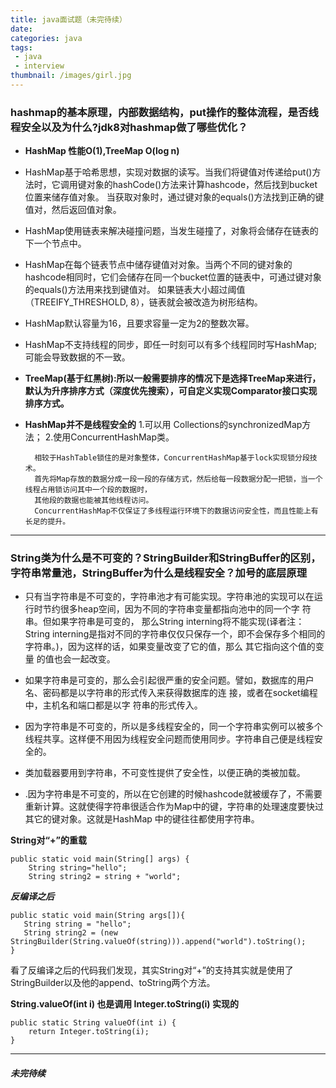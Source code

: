 ```yaml
---
title: java面试题（未完待续）
date: 
categories: java
tags: 
 - java
 - interview
thumbnail: /images/girl.jpg
---
```


### hashmap的基本原理，内部数据结构，put操作的整体流程，是否线程安全以及为什么?jdk8对hashmap做了哪些优化？
- __HashMap 性能O(1),TreeMap O(log n)__ 

- HashMap基于哈希思想，实现对数据的读写。当我们将键值对传递给put()方法时，它调用键对象的hashCode()方法来计算hashcode，然后找到bucket位置来储存值对象。
当获取对象时，通过键对象的equals()方法找到正确的键值对，然后返回值对象。

- HashMap使用链表来解决碰撞问题，当发生碰撞了，对象将会储存在链表的下一个节点中。

- HashMap在每个链表节点中储存键值对对象。当两个不同的键对象的hashcode相同时，它们会储存在同一个bucket位置的链表中，可通过键对象的equals()方法用来找到键值对。
如果链表大小超过阈值（TREEIFY_THRESHOLD, 8），链表就会被改造为树形结构。

- HashMap默认容量为16，且要求容量一定为2的整数次幂。

- HashMap不支持线程的同步，即任一时刻可以有多个线程同时写HashMap;可能会导致数据的不一致。

- __TreeMap(基于红黑树):所以一般需要排序的情况下是选择TreeMap来进行，默认为升序排序方式（深度优先搜索），可自定义实现Comparator接口实现排序方式。__

- __HashMap并不是线程安全的__
    1.可以用 Collections的synchronizedMap方法；
    2.使用ConcurrentHashMap类。

        相较于HashTable锁住的是对象整体，ConcurrentHashMap基于lock实现锁分段技术。
        首先将Map存放的数据分成一段一段的存储方式，然后给每一段数据分配一把锁，当一个线程占用锁访问其中一个段的数据时，
        其他段的数据也能被其他线程访问。
        ConcurrentHashMap不仅保证了多线程运行环境下的数据访问安全性，而且性能上有长足的提升。
---

### String类为什么是不可变的？StringBuilder和StringBuffer的区别，字符串常量池，StringBuffer为什么是线程安全？加号的底层原理

- 只有当字符串是不可变的，字符串池才有可能实现。字符串池的实现可以在运行时节约很多heap空间，因为不同的字符串变量都指向池中的同一个字 符串。但如果字符串是可变的，
那么String interning将不能实现(译者注：String interning是指对不同的字符串仅仅只保存一个，即不会保存多个相同的字符串。)，因为这样的话，如果变量改变了它的值，那么
其它指向这个值的变量 的值也会一起改变。

- 如果字符串是可变的，那么会引起很严重的安全问题。譬如，数据库的用户名、密码都是以字符串的形式传入来获得数据库的连 接，或者在socket编程中，主机名和端口都是以字
符串的形式传入。

- 因为字符串是不可变的，所以是多线程安全的，同一个字符串实例可以被多个线程共享。这样便不用因为线程安全问题而使用同步。字符串自己便是线程安全的。

- 类加载器要用到字符串，不可变性提供了安全性，以便正确的类被加载。

- .因为字符串是不可变的，所以在它创建的时候hashcode就被缓存了，不需要重新计算。这就使得字符串很适合作为Map中的键，字符串的处理速度要快过其它的键对象。这就是HashMap
中的键往往都使用字符串。

__String对“+”的重载__

```
public static void main(String[] args) {
    String string="hello";
    String string2 = string + "world";
```

***反编译之后***

```
public static void main(String args[]){
   String string = "hello";
   String string2 = (new StringBuilder(String.valueOf(string))).append("world").toString();
}
```

看了反编译之后的代码我们发现，其实String对“+”的支持其实就是使用了StringBuilder以及他的append、toString两个方法。

__String.valueOf(int  i) 也是调用 Integer.toString(i) 实现的__

```
public static String valueOf(int i) {
    return Integer.toString(i);
}
```

---
##### 未完待续

